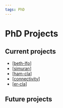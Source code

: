 ```yaml
---
tags: PhD
---
```


# PhD Projects

## Current projects

- [[beth-lfp]]
- [[simuran]]
- [[ham-cla]]
- [[connectivity]]
- [[er-cla]]

  
## Future projects

[//begin]: # "Autogenerated link references for markdown compatibility"
[beth-lfp]: ../projects/beth-lfp "Beth LFP"
[simuran]: ../projects/simuran "SIMURAN"
[ham-cla]: ../projects/ham-cla "Ham Claustrum"
[connectivity]: ../projects/connectivity "Connectivity"
[er-cla]: ../projects/er-cla "ER CLA"
[//end]: # "Autogenerated link references"